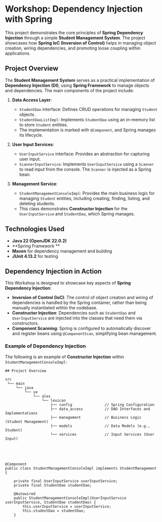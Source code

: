 # Workshop: Dependency Injection with Spring

This project demonstrates the core principles of **Spring Dependency Injection** through a simple **Student Management System**. The project showcases how **Spring IoC (Inversion of Control)** helps in managing object creation, wiring dependencies, and promoting loose coupling within applications.

## Project Overview

The **Student Management System** serves as a practical implementation of **Dependency Injection (DI)**, using **Spring Framework** to manage objects and dependencies. The main components of the project include:

1. **Data Access Layer**:
    - `StudentDao` interface: Defines CRUD operations for managing `Student` objects.
    - `StudentDaoListImpl`: Implements `StudentDao` using an in-memory list to store `Student` entities.
    - The implementation is marked with `@Component`, and Spring manages its lifecycle.

2. **User Input Services**:
    - `UserInputService` interface: Provides an abstraction for capturing user input.
    - `ScannerInputService`: Implements `UserInputService` using a `Scanner` to read input from the console. The `Scanner` is injected as a Spring bean.

3. **Management Service**:
    - `StudentManagementConsoleImpl`: Provides the main business logic for managing `Student` entities, including creating, finding, listing, and deleting students.
    - This class demonstrates **Constructor Injection** for the `UserInputService` and `StudentDao`, which Spring manages.

## Technologies Used

- **Java 22 (OpenJDK 22.0.2)**
- **Spring Framework **
- **Maven** for dependency management and building
- **JUnit 4.13.2** for testing

## Dependency Injection in Action

This Workshop is designed to showcase key aspects of **Spring Dependency Injection**:

- **Inversion of Control (IoC)**: The control of object creation and wiring of dependencies is handled by the Spring container, rather than being manually instantiated within the codebase.
- **Constructor Injection**: Dependencies such as `StudentDao` and `UserInputService` are injected into the classes that need them via constructors.
- **Component Scanning**: Spring is configured to automatically discover and register beans using `@ComponentScan`, simplifying bean management.

### Example of Dependency Injection
The following is an example of **Constructor Injection** within `StudentManagementConsoleImpl`:





```
## Project Overview

src
 └── main
     └── java
         └── se
             └── alex
                 └── lexicon
                     ├── config               // Spring Configuration
                     ├── data_access          // DAO Interfaces and Implementations
                     ├── management           // Business Logic (Student Management)
                     ├── models               // Data Models (e.g., Student)
                     └── services             // Input Services (User Input)





@Component
public class StudentManagementConsoleImpl implements StudentManagement {

    private final UserInputService userInputService;
    private final StudentDao studentDao;

    @Autowired
    public StudentManagementConsoleImpl(UserInputService userInputService, StudentDao studentDao) {
        this.userInputService = userInputService;
        this.studentDao = studentDao;
    }




